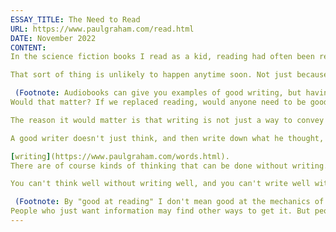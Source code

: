 ```yaml
---
ESSAY_TITLE: The Need to Read
URL: https://www.paulgraham.com/read.html
DATE: November 2022
CONTENT:
In the science fiction books I read as a kid, reading had often been replaced by some more efficient way of acquiring knowledge. Mysterious "tapes" would load it into one's brain like a program being loaded into a computer.

That sort of thing is unlikely to happen anytime soon. Not just because it would be hard to build a replacement for reading, but because even if one existed, it would be insufficient. Reading about x doesn't just teach you about x; it also teaches you how to write.

 (Footnote: Audiobooks can give you examples of good writing, but having them read to you doesn't teach you as much about writing as reading them yourself.)
Would that matter? If we replaced reading, would anyone need to be good at writing?

The reason it would matter is that writing is not just a way to convey ideas, but also a way to have them.

A good writer doesn't just think, and then write down what he thought, as a sort of transcript. A good writer will almost always discover new things in the process of writing. And there is, as far as I know, no substitute for this kind of discovery. Talking about your ideas with other people is a good way to develop them. But even after doing this, you'll find you still discover new things when you sit down to write. There is a kind of thinking that can only be done by

[writing](https://www.paulgraham.com/words.html).
There are of course kinds of thinking that can be done without writing. If you don't need to go too deeply into a problem, you can solve it without writing. If you're thinking about how two pieces of machinery should fit together, writing about it probably won't help much. And when a problem can be described formally, you can sometimes solve it in your head. But if you need to solve a complicated, ill-defined problem, it will almost always help to write about it. Which in turn means that someone who's not good at writing will almost always be at a disadvantage in solving such problems.

You can't think well without writing well, and you can't write well without reading well. And I mean that last "well" in both senses. You have to be good at reading, and read good things.

 (Footnote: By "good at reading" I don't mean good at the mechanics of reading. You don't have to be good at extracting words from the page so much as extracting meaning from the words.)
People who just want information may find other ways to get it. But people who want to have ideas can't afford to.
---
```

